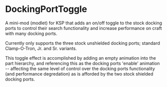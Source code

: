# DockingPortToggle

A mini-mod (modlet) for KSP that adds an on/off toggle to the stock docking ports to control their search functionality and increase performance on craft with many docking ports.  
  
Currently only supports the three stock unshielded docking ports; standard Clamp-O-Tron, Jr. and Sr. variants.  
  
This toggle effect is accomplished by adding an empty animation into the part hierarchy, and referencing this as the docking ports 'enable' animation -- affecting the same level of control over the docking ports functionality (and performance degredation) as is afforded by the two stock shielded docking ports.  
  
  
  
